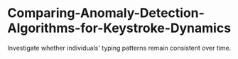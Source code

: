 # Comparing-Anomaly-Detection-Algorithms-for-Keystroke-Dynamics
Investigate  whether  individuals' typing  patterns remain  consistent over  time.
